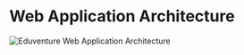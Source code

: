 # Web Application Architecture

![Eduventure Web Application Architecture](https://user-images.githubusercontent.com/111579522/202923233-0d8c71a0-3ba3-4b2e-9aec-38dcbc51b3e5.png)

